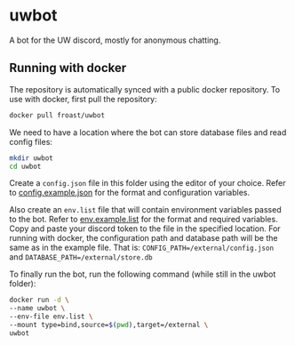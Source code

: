 # uwbot
A bot for the UW discord, mostly for anonymous chatting.

## Running with docker
The repository is automatically synced with a public docker repository. To use with docker, first 
pull the repository:
```bash
docker pull froast/uwbot
```
We need to have a location where the bot can store database files and read config files:
```bash
mkdir uwbot
cd uwbot
```
Create a `config.json` file in this folder using the editor of your choice. Refer to
[config.example.json](config.example.json) for the format and configuration variables.

Also create an `env.list` file that will contain environment variables passed to the bot. Refer 
to [env.example.list](env.example.list) for the format and required variables. Copy and paste 
your discord token to the file in the specified location. For running with docker, the 
configuration path and database path will be the same as in the example file. That is: 
`CONFIG_PATH=/external/config.json` and `DATABASE_PATH=/external/store.db`

To finally run the bot, run the following command (while still in the uwbot folder):
```bash
docker run -d \
--name uwbot \
--env-file env.list \
--mount type=bind,source=$(pwd),target=/external \
uwbot
```
